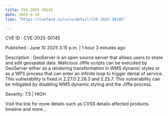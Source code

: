 ```yaml
---
title: CVE-2025-30145
date: 2025-6-10
lien: "https://cvefeed.io/vuln/detail/CVE-2025-30145"

---
```


CVE ID : CVE-2025-30145

Published :  June 10
2025
3:15 p.m. | 1 hour
3 minutes ago

Description : GeoServer is an open source server that allows users to share and edit geospatial data. Malicious Jiffle scripts can be executed by GeoServer
either as a rendering transformation in WMS dynamic styles or as a WPS process
that can enter an infinite loop to trigger denial of service. This vulnerability is fixed in 2.27.0
2.26.3
and 2.25.7. This vulnerability can be mitigated by disabling WMS dynamic styling and  the Jiffle process.

Severity: 7.5 | HIGH

Visit the link for more details
such as CVSS details
affected products
timeline
and more...
